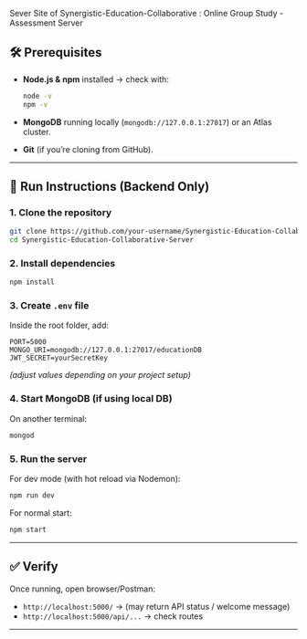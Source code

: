 Sever Site of Synergistic-Education-Collaborative  :
Online Group Study -
Assessment Server


## 🛠 Prerequisites

* **Node.js & npm** installed → check with:

  ```bash
  node -v
  npm -v
  ```
* **MongoDB** running locally (`mongodb://127.0.0.1:27017`) or an Atlas cluster.
* **Git** (if you’re cloning from GitHub).

---

## 🚀 Run Instructions (Backend Only)

### 1. Clone the repository

```bash
git clone https://github.com/your-username/Synergistic-Education-Collaborative-Server.git
cd Synergistic-Education-Collaborative-Server
```

### 2. Install dependencies

```bash
npm install
```

### 3. Create `.env` file

Inside the root folder, add:

```env
PORT=5000
MONGO_URI=mongodb://127.0.0.1:27017/educationDB
JWT_SECRET=yourSecretKey
```

*(adjust values depending on your project setup)*

### 4. Start MongoDB (if using local DB)

On another terminal:

```bash
mongod
```

### 5. Run the server

For dev mode (with hot reload via Nodemon):

```bash
npm run dev
```

For normal start:

```bash
npm start
```

---

## ✅ Verify

Once running, open browser/Postman:

* `http://localhost:5000/` → (may return API status / welcome message)
* `http://localhost:5000/api/...` → check routes

---


